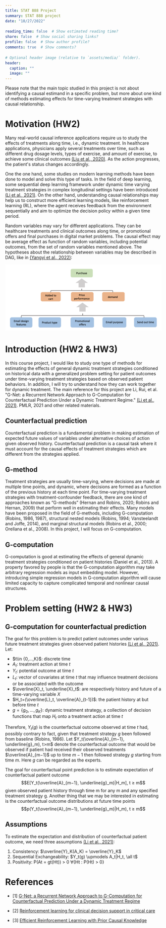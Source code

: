 ```yaml
---
title: STAT 888 Project
summary: STAT 888 project
date: "10/27/2022"

reading_time: false  # Show estimated reading time?
share: false  # Show social sharing links?
profile: false  # Show author profile?
comments: true  # Show comments?

# Optional header image (relative to `assets/media/` folder).
header:
  caption: ""
  image: ""
---
```

Please note that the main topic studied in this project is not about identifying a causal estimand in a specific problem, but more about one kind of methods estimating effects for time-varying treatment strategies with causal relationship.

# Motivation (HW2)

Many real-world causal inference applications require us to study the effects of treatments along time, i.e., dynamic treatment. In healthcare applications, physicians apply several treatments over time, such as different drug dosage levels, types of exercise, and amount of exercise, to achieve some clinical outcomes [(Liu et al., 2020)](#2). As the action progresses, the patient's status changes accordingly. 

One the one hand, some studies on modern learning methods have been done to model and solve this type of tasks. In the field of deep learning, some sequential deep learning framework under dynamic time varying treatment strategies in complex longitudinal settings have been introduced [(Li et al., 2021)](#1). On the other hand, understanding causal relationships may help us to construct more efficient learning models, like reinforcement learning (RL), where the agent receives feedback from the environment sequentially and aim to optimize the decision policy within a given time period. 

Random variables may vary for different applications. They can be healthcare treatments and clinical outcomes along time, or promotional offers and final purchases in digital market problems. The causal effect may be average effect as function of random variables, including potential outcomes, from the set of random variables mentioned above. The hypotheses about the relationship between variables may be described in DAG, like in [(Yangyi et al., 2022)](#3):

![hw2](featured.png)

# Introduction (HW2 & HW3)

In this course project, I would like to study one type of methods for estimating the effects of general dynamic treatment strategies conditioned on historical data with a generalized problem setting for patient outcomes under time-varying treatment strategies based on observed patient behaviors. In addition, I will try to understand how they can work together for dynamic treatment. The main reference for this project are Li, Rui, et al. "G-Net: a Recurrent Network Approach to G-Computation for Counterfactual Prediction Under a Dynamic Treatment Regime." [(Li et al., 2021)](#1). PMLR, 2021 and other related materials.

## Counterfactual prediction

Counterfactual prediction	is a fundamental problem in making estimation of expected future values of variables under alternative choices of action given observed history. Counterfactual prediction is a causal task where it must account for the causal effects of treatment strategies which are different from the strategies applied.

## G-method

Treatment strategies are usually time-varying, where decisions are made at multiple time points, and dynamic, where decisions are formed as a function of the previous history at each time point. For time-varying treatment strategies with treatment-confounder feedback, there are one kind of approaches known as “G-methods” (Hernan and Robins, 2020; Robins and Hernan, 2009) that perform well in estimating their effects. Many models have been proposed in the field of G-methods, including G-computation (Robins, 1986, 1987), structural nested models (Robins, 1994; Vansteelandt and Joffe, 2014), and marginal structural models (Robins et al., 2000; Orellana et al., 2008). In this project, I will focus on G-computation.

## G-computation

G-computation is good at  estimating the effects of general dynamic treatment strategies conditioned on patient histories (Daniel et al., 2013). A property favored by people is that the G-computation algorithm may take arbitrary regression models as input embedding model. However, introducing simple regression models in G-computation algorithm will cause limited capacity to capture complicated temporal and nonlinear causal structures.

# Problem setting (HW2 & HW3)

## G-computation for counterfactual prediction

The goal for this problem is to predict patient outcomes under various future treatment strategies given observed patient histories [(Li et al., 2021)](#1). Let:
- $t\in \{0,...,K}$: discrete time
- $A_t$: treatment action at time $t$
- $Y_t$: potential outcome at time $t$
- $L_t$: vector of covariates at time $t$ that may influence treatment decisions or be associated with the outcome
- $\overline{X}_t, \underline{X}_t$: are respectively history and future of a time-varying variable $X$
- $H_t=(\overline{L}_t, \overline{A}_{t-1})$: the patient history at but before time $t$
- $g=\{g_0,...,g_K\}$: dynamic treatment strategy, a collection of decision functions that map $H_t$ onto a treatment action at time $t$

Therefore, $Y_t(g)$ is the counterfactual outcome observed at time $t$ had, possibly contrary to fact, given that treatment strategy $g$ been followed from baseline (Robins, 1986). Let $Y_t(\overline{A}_{m−1}, \underline{g}_m), t>m$ denote the counterfactual outcome that would be observed if patient had received their observed treatments $\overline{A}_{m−1}$ up to time $m − 1$ then followed strategy $g$ starting from time $m$. Here $g$ can be regarded as the experts.

The goal for counterfactual point prediction is to estimate expectation of counterfactual patient outcome 
$$E[Y_t(\overline{A}_{m−1}, \underline{g}_m)|H_m], t ≥ m$$
given observed patient history through time m for any m and any specified treatment strategy g. Another thing that we may be interested in estimating is the counterfactual outcome distributions at future time points 
$$p(Y_t(\overline{A}_{m−1}, \underline{g}_m)|H_m), t ≥ m$$

## Assumptions

To estimate the expectation and distribution of counterfactual patient outcome, we need three assumptions [(Li et al., 2021)](#1):

1. Consistency: $\overline{Y}_K(A_K) = \overline{Y}_K$
2. Sequential Exchangeability: $Y_t(g) \upmodels A_t|H_t, \all t$
3. Positivity: P(At = gt(Ht)) > 0 ∀{Ht : P(Ht) > 0}

# References

<div id ="1"></div>

- [1] [G-Net: a Recurrent Network Approach to G-Computation for Counterfactual Prediction Under a Dynamic Treatment Regime](https://proceedings.mlr.press/v158/li21a)

<div id ="2"></div>

- [2] [Reinforcement learning for clinical decision support in critical care](https://www.jmir.org/2020/7/e18477/)

<div id ="3"></div>

- [3] [Efficient Reinforcement Learning with Prior Causal Knowledge](https://proceedings.mlr.press/v177/lu22a/lu22a.pdf)

